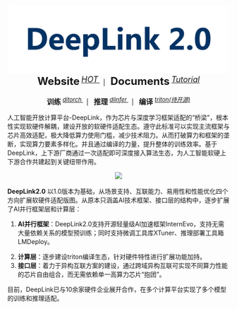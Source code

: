 <div align="center">
<img src="logo2.0.png" width="500"/>
  <!-- <img src="https://deeplink.readthedocs.io/zh_CN/latest/_static/image/logo.png" width="300"/> -->
  <!-- <b><font size=20 color="#033264">DeepLink 2.0</font></b> -->
  <!-- <div>&nbsp;</div> -->
  <div align="center">
    <b><font size="5">Website</font></b>
    <sup>
      <a href="http://deeplink.org.cn/home">
        <i><font size="4">HOT</font></i>
      </a>
    </sup>
    &nbsp;&nbsp;|&nbsp;&nbsp;
    <b><font size="5">Documents</font></b>
    <sup>
      <a href="https://deeplink.readthedocs.io/zh_CN/latest/">
        <i><font size="4">Tutorial</font></i>
      </a>
    </sup>
    <!-- &nbsp;&nbsp;|&nbsp;&nbsp;
    <b><font size="5">Research</font></b>
    <sup>
      <a href="https://deeplink.readthedocs.io/zh_CN/latest/">
        <i><font size="4">HOT</font></i>
      </a>
    </sup> -->
  </div>
  <div>&nbsp;</div>
</div>

<!-- <div align="center">
  <b><font size="4">DeepLink 2.0 </font></b>
</div> -->
<div align="center">
    <b><font size="3">训练</font></b>
    <sup>
      <a href="https://deeplink.readthedocs.io/zh-cn/latest/doc/TechSupport/train.html">
        <i><font size="2">ditorch</font></i>
      </a>
    </sup>
    &nbsp;&nbsp;|&nbsp;&nbsp;
    <b><font size="3">推理</font></b>
    <sup>
      <a href="https://deeplink.readthedocs.io/zh-cn/latest/doc/TechSupport/infer.html">
        <i><font size="2">dlinfer</font></i>
      </a>
    </sup>
    &nbsp;&nbsp;|&nbsp;&nbsp;
    <b><font size="3">编译</font></b>
    <sup>
      <a href="">
        <i><font size="2">triton(待开源)</font></i>
      </a>
    </sup>
  </div>

人工智能开放计算平台-DeepLink，作为芯片与深度学习框架适配的“桥梁”，根本性实现软硬件解耦，建设开放的软硬件适配生态。遵守此标准可以实现主流框架与芯片高效适配，极大降低算力使用门槛，减少技术阻力。从而打破算力和框架的垄断，实现算力要素多样化。并且通过编译的力量，提升整体的训练效率。基于DeepLink，上下游厂商通过一次适配即可深度接入算法生态，为人工智能软硬上下游合作共建起到关键纽带作用。

<!-- 为提升软硬件适配效率，充分释放芯片算力，DeepLink定义了一套计算统一接口，可有效解耦框架与芯片的适配过程。同时，我们定期开展硬件测评工作。硬件评测基于团体标准评测方法，以国际主流芯片的性能作为对标，对送测芯片进行技术规格、软件生态、功能、性能等多维度测试，并按季度产出硬件评测报告。评测结论可为各类国产加速卡在不同维度的表现提供参考。 -->

  <div align="center">
  <!-- <img src="./resources/DeepLink03.png" width="400"/> -->
  <img src="https://deeplink.readthedocs.io/zh-cn/latest/_images/DeepLink03.png" width="500"/>
</div>

**DeepLink2.0** 以1.0版本为基础，从场景支持、互联能力、易用性和性能优化四个方向扩展软硬件适配版图。从原本只涵盖AI技术框架、接口层的结构中，逐步扩展了AI并行框架层和计算层：

1. **AI并行框架**：DeepLink2.0支持开源轻量级AI加速框架InternEvo，支持无需大量依赖关系的模型预训练；同时支持微调工具库XTuner、推理部署工具箱LMDeploy。
<!-- 凭借单一代码库，InternEvo支持在上千GPU的大规模集群上进行预训练，并在单个GPU上进行微调，同时实现显著的性能优化。 -->
2. **计算层**：逐步建设triton编译生态，针对硬件特性进行扩展功能加持。
3. **接口层**：着力于异构互联方案的建设，通过跨域异构互联可实现不同算力性能的芯片自由组合，而无需依赖单一高算力芯片“抱团”。

目前，DeepLink已与10余家硬件企业展开合作，在多个计算平台实现了多个模型的训练和推理适配。

<!-- DeepLink从人工智能芯片-深度学习框架的适配实践中总结出来，在二者之间定义了一套计算契约，良好的函数抽象使得上游芯片和下游框架两层在适配工程实施时能有效地解耦。与此同时，基于这种实践，还可以将芯片的适配工作复用到不同的训练框架适配中去。接口的标准化定义包含算子接口（DIOPI）和编译接口（DICP）两个部分。 -->